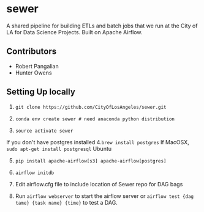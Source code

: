 # sewer
A shared pipeline for building ETLs and batch jobs that we run at the City of LA for Data Science Projects. Built on Apache Airflow. 

## Contributors 
* Robert Pangalian 
* Hunter Owens

## Setting Up locally 

1. `git clone https://github.com/CityOfLosAngeles/sewer.git`

2. `conda env create sewer # need anaconda python distribution`

3. `source activate sewer`

If you don't have postgres installed
4.`brew install postgres` If MacOSX, `sudo apt-get install postgresql`  Ubuntu

5. `pip install apache-airflow[s3] apache-airflow[postgres]`

6. `airflow initdb`

7. Edit airflow.cfg file to include location of Sewer repo for DAG bags 

8. Run `airflow webserver` to start the airflow server or `airflow test {dag tame} {task name} {time}` to test a DAG. 

